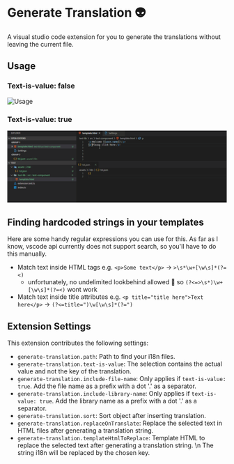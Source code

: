 # Generate Translation :alien:

A visual studio code extension for you to generate the translations without leaving the current file.

## Usage

### Text-is-value: false

![Usage](/assets/generate-translation.gif)

### Text-is-value: true
![Usage](/assets/generate-translation-text-is-value.gif)

## Finding hardcoded strings in your templates
 Here are some handy regular expressions you can use for this. As far as I know, vscode api currently does not support search, so you'll have to do this manually.

 - Match text inside HTML tags e.g. `<p>Some text</p>` -> `>\s*\w+[\w\s]*(?=<)`
   - unfortunately, no undelimited lookbehind allowed 🙁 so `(?<=>\s*)\w+[\w\s]*(?=<)` wont work 
 - Match text inside title attributes e.g. `<p title="title here">Text here</p>` -> `(?<=title=")\w[\w\s]*(?=")`

## Extension Settings

This extension contributes the following settings:

-   `generate-translation.path`: Path to find your i18n files.
-   `generate-translation.text-is-value`: The selection contains the actual value and not the key of the translation.
-   `generate-translation.include-file-name`: Only applies if `text-is-value: true`. Add the file name as a prefix with a dot '.' as a separator.
-   `generate-translation.include-library-name`: Only applies if `text-is-value: true`. Add the library name as a prefix with a dot '.' as a separator.
-   `generate-translation.sort`: Sort object after inserting translation.
-   `generate-translation.replaceOnTranslate`: Replace the selected text in HTML files after generating a translation string.
-   `generate-translation.templateHtmlToReplace`: Template HTML to replace the selected text after generating a translation string. \n The string i18n will be replaced by the chosen key.

```

```
